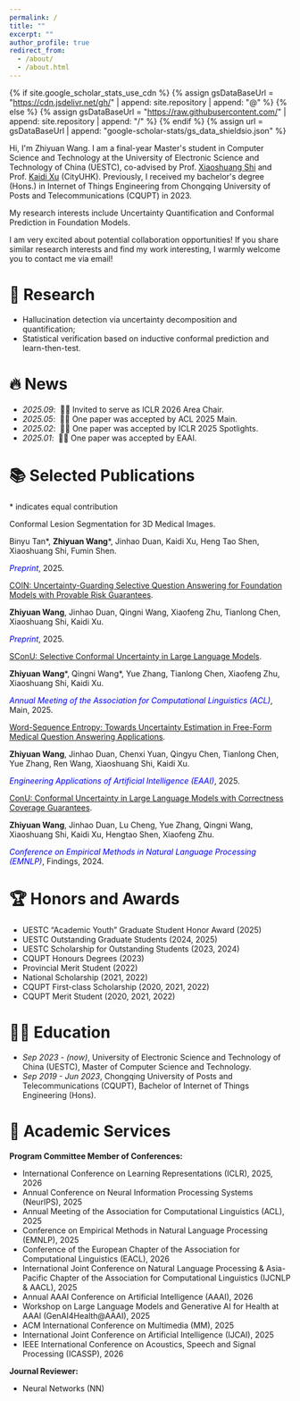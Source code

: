 ```yaml
---
permalink: /
title: ""
excerpt: ""
author_profile: true
redirect_from: 
  - /about/
  - /about.html
---
```


{% if site.google_scholar_stats_use_cdn %}
{% assign gsDataBaseUrl = "https://cdn.jsdelivr.net/gh/" | append: site.repository | append: "@" %}
{% else %}
{% assign gsDataBaseUrl = "https://raw.githubusercontent.com/" | append: site.repository | append: "/" %}
{% endif %}
{% assign url = gsDataBaseUrl | append: "google-scholar-stats/gs_data_shieldsio.json" %}

<span class='anchor' id='about-me'></span>

Hi, I'm Zhiyuan Wang. I am a final-year Master's student in Computer Science and Technology at the University of Electronic Science and Technology of China (UESTC), co-advised by Prof. [Xiaoshuang Shi](https://scholar.google.com/citations?user=BWGQt3YAAAAJ&hl=en) and Prof. [Kaidi Xu](https://scholar.google.com/citations?user=lYK0wlsAAAAJ&hl=en) (CityUHK). Previously, I received my bachelor's degree (Hons.) in Internet of Things Engineering from Chongqing University of Posts and Telecommunications (CQUPT) in 2023. 

My research interests include Uncertainty Quantification and Conformal Prediction in Foundation Models. 

I am very excited about potential collaboration opportunities! If you share similar research interests and find my work interesting, I warmly welcome you to contact me via email!


# 🤖 Research
- Hallucination detection via uncertainty decomposition and quantification; 
- Statistical verification based on inductive conformal prediction and learn-then-test. 

# 🔥 News
- *2025.09*: &nbsp;🎉🎉 Invited to serve as ICLR 2026 Area Chair.
- *2025.05*: &nbsp;🎉🎉 One paper was accepted by ACL 2025 Main.
- *2025.02*: &nbsp;🎉🎉 One paper was accepted by ICLR 2025 Spotlights.
- *2025.01*: &nbsp;🎉🎉 One paper was accepted by EAAI.

# 📚 Selected Publications
\* indicates equal contribution

Conformal Lesion Segmentation for 3D Medical Images.

Binyu Tan\*, **Zhiyuan Wang**\*, Jinhao Duan, Kaidi Xu, Heng Tao Shen, Xiaoshuang Shi, Fumin Shen.

<span style="color:blue">*Preprint*</span>, 2025. 

[COIN: Uncertainty-Guarding Selective Question Answering for Foundation Models with Provable Risk Guarantees](https://arxiv.org/abs/2506.20178).

**Zhiyuan Wang**, Jinhao Duan, Qingni Wang, Xiaofeng Zhu, Tianlong Chen, Xiaoshuang Shi, Kaidi Xu. 

<span style="color:blue">*Preprint*</span>, 2025. 

[SConU: Selective Conformal Uncertainty in Large Language Models](https://aclanthology.org/2025.acl-long.934/).

**Zhiyuan Wang**\*, Qingni Wang\*, Yue Zhang, Tianlong Chen, Xiaofeng Zhu, Xiaoshuang Shi, Kaidi Xu. 

<span style="color:blue">*Annual Meeting of the Association for Computational Linguistics (ACL)*</span>, Main, 2025. 

[Word-Sequence Entropy: Towards Uncertainty Estimation in Free-Form Medical Question Answering Applications](https://www.sciencedirect.com/science/article/abs/pii/S0952197624017111). 

**Zhiyuan Wang**, Jinhao Duan, Chenxi Yuan, Qingyu Chen, Tianlong Chen, Yue Zhang, Ren Wang, Xiaoshuang Shi, Kaidi Xu. 

<span style="color:blue">*Engineering Applications of Artificial Intelligence (EAAI)*</span>, 2025.

[ConU: Conformal Uncertainty in Large Language Models with Correctness Coverage Guarantees](https://aclanthology.org/2024.findings-emnlp.404/). 

**Zhiyuan Wang**, Jinhao Duan, Lu Cheng, Yue Zhang, Qingni Wang, Xiaoshuang Shi, Kaidi Xu, Hengtao Shen, Xiaofeng Zhu. 

<span style="color:blue">*Conference on Empirical Methods in Natural Language Processing (EMNLP)*</span>, Findings, 2024.


# 🏆 Honors and Awards
- UESTC “Academic Youth” Graduate Student Honor Award (2025)
- UESTC Outstanding Graduate Students (2024, 2025)
- UESTC Scholarship for Outstanding Students (2023, 2024)
- CQUPT Honours Degrees (2023)
- Provincial Merit Student (2022)
- National Scholarship (2021, 2022)
- CQUPT First-class Scholarship (2020, 2021, 2022)
- CQUPT Merit Student (2020, 2021, 2022)

# 👨‍🎓 Education
- *Sep 2023 - (now)*, University of Electronic Science and Technology of China (UESTC), Master of Computer Science and Technology.
- *Sep 2019 - Jun 2023*, Chongqing University of Posts and Telecommunications (CQUPT), Bachelor of Internet of Things Engineering (Hons).

# 💬 Academic Services
**Program Committee Member of Conferences:**
- International Conference on Learning Representations (ICLR), 2025, 2026
- Annual Conference on Neural Information Processing Systems (NeurIPS), 2025
- Annual Meeting of the Association for Computational Linguistics (ACL), 2025
- Conference on Empirical Methods in Natural Language Processing (EMNLP), 2025
- Conference of the European Chapter of the Association for Computational Linguistics (EACL), 2026
- International Joint Conference on Natural Language Processing & Asia-Pacific Chapter of the Association for Computational Linguistics (IJCNLP & AACL), 2025
- Annual AAAI Conference on Artificial Intelligence (AAAI), 2026
- Workshop on Large Language Models and Generative AI for Health at AAAI (GenAI4Health@AAAI), 2025
- ACM International Conference on Multimedia (MM), 2025
- International Joint Conference on Artificial Intelligence (IJCAI), 2025
- IEEE International Conference on Acoustics, Speech and Signal Processing (ICASSP), 2026

**Journal Reviewer:**
- Neural Networks (NN)

